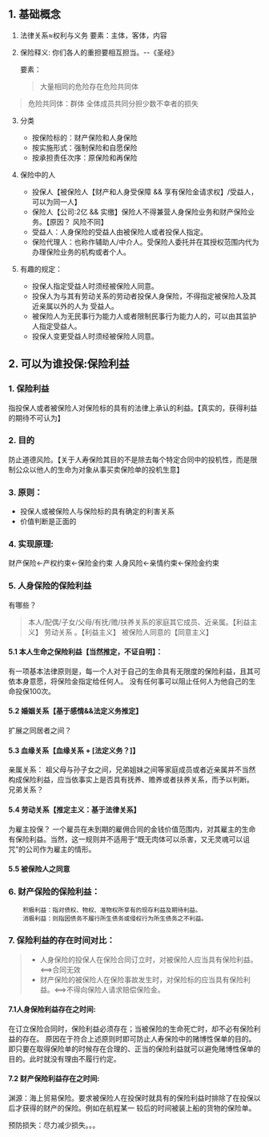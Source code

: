 <!--
 * @Description: 
 * @version: 1.0
 * @Author: xuxiaming
 * @Date: 2022-12-10 23:51:24
 * @LastEditors: xuxiaming
 * @LastEditTime: 2022-12-11 23:34:14
-->

## 1. 基础概念 

1.  法律关系≈权利与义务
    要素：主体，客体，内容

2. 保险释义: 你们各人的重担要相互担当。--《圣经》
   
	要素：
	
	> 大量相同的危险存在危险共同体		
> 危险共同体：群体
   > 全体成员共同分担少数不幸者的损失

3. 分类
   + 按保险标的：财产保险和人身保险  
   + 按实施形式：强制保险和自愿保险 
   + 按承担责任次序：原保险和再保险 

4. 保险中的人

	-  投保人【被保险人【财产和人身受保障 && 享有保险金请求权】/受益人，可以为同一人】  
	- 保险人【公司:2亿 && 实缴】保险人不得兼营人身保险业务和财产保险业务。【原因？ 风险不同】
	- 受益人：人身保险的受益人由被保险人或者投保人指定。  
	- 保险代理人：也称作辅助人/中介人。受保险人委托并在其授权范围内代为办理保险业务的机构或者个人。

5. 有趣的规定：  

	- 投保人指定受益人时须经被保险人同意。
	- 投保人为与其有劳动关系的劳动者投保人身保险，不得指定被保险人及其近亲属以外的人为	受益人。
	- 被保险人为无民事行为能力人或者限制民事行为能力人的，可以由其监护人指定受益人。
	- 投保人变更受益人时须经被保险人同意。



## 2. 可以为谁投保:保险利益
### 1. 保险利益
​	指投保人或者被保险人对保险标的具有的法律上承认的利益。【真实的，获得利益的期待不可认为】
### 2. 目的
​	防止道德风险。【关于人寿保险其目的不是除去每个特定合同中的投机性，而是限制公众以他人的生命为对象从事买卖保险单的投机生意】
### 3. 原则：
+ 投保人或被保险人与保险标的具有确定的利害关系
+ 价值判断是正面的  
### 4. 实现原理:
财产保险<-产权约束<-保险金约束
人身风险<-亲情约束<-保险金约束

### 5. 人身保险的保险利益

有哪些？

> 本人/配偶/子女/父母/有抚/赡/扶养关系的家庭其它成员、近亲属。【利益主义】
   > 劳动关系 。【利益主义】
   > 被保险人同意的【同意主义】

#### 5.1 本人生命之保险利益【当然推定，不证自明】：  
有一项基本法律原则是，每一个人对于自己的生命具有无限度的保险利益，且其可依本身意愿，将保险金指定给任何人。
没有任何事可以阻止任何人为他自己的生命投保100次。

#### 5.2 婚姻关系【基于感情&&法定义务推定】 
扩展之同居者之间？

#### 5.3 血缘关系【血缘关系 + [法定义务？]】

 ​亲属关系：
    祖父母与孙子女之间，兄弟姐妹之间等家庭成员或者近亲属并不当然构成保险利益，应当依事实上是否具有抚养、赡养或者扶养关系，而予以判断。  
   兄弟关系？

####  5.4 劳动关系【推定主义：基于法律关系】
为雇主投保？
     一个雇员在未到期的雇佣合同的金钱价值范围内，对其雇主的生命有保险利益。当然，这一规则并不适用于“既无肉体可以杀害，又无灵魂可以诅咒”的公司作为雇主的情形。

 ####   5.5 被保险人之同意


### 6. 财产保险的保险利益：
        积极利益：指对债权、物权、准物权所享有的现存利益及期待利益。
        消极利益：则指因债务不履行所生债务或侵权行为所生债务之不利益。

### 7. 保险利益的存在时间对比：
>+ 人身保险的投保人在保险合同订立时，对被保险人应当具有保险利益。<==>合同无效
>+ 财产保险的被保险人在保险事故发生时，对保险标的应当具有保险利益。<==>不得向保险人请求赔偿保险金。

#### 7.1人身保险利益存在之时间:

​	     在订立保险合同时，保险利益必须存在；当被保险的生命死亡时，却不必有保险利益的存在。  原因在于符合上述原则时即可防止人寿保险中的赌博性保单的目的。即只要在取得保险单的时候存在合理的、正当的保险利益就可以避免赌博性保单的目的。此时就没有理由不履行约定。

#### 7.2 财产保险利益存在之时间:

​	渊源：海上贸易保险。要求被保险人在投保时就具有的保险利益时排除了在投保以后才获得的财产的保险。例如在航程某一 较后的时间被装上船的货物的保险单。





预防损失：尽力减少损失。。。

